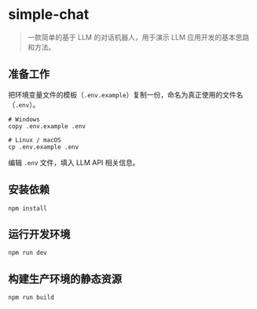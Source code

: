# simple-chat

> 一款简单的基于 LLM 的对话机器人，用于演示 LLM 应用开发的基本思路和方法。

## 准备工作

把环境变量文件的模板（`.env.example`）复制一份，命名为真正使用的文件名（`.env`）。

```shell
# Windows
copy .env.example .env

# Linux / macOS
cp .env.example .env
```

编辑 `.env` 文件，填入 LLM API 相关信息。

## 安装依赖

```shell
npm install
```

## 运行开发环境

```shell
npm run dev
```

## 构建生产环境的静态资源

```shell
npm run build
```

